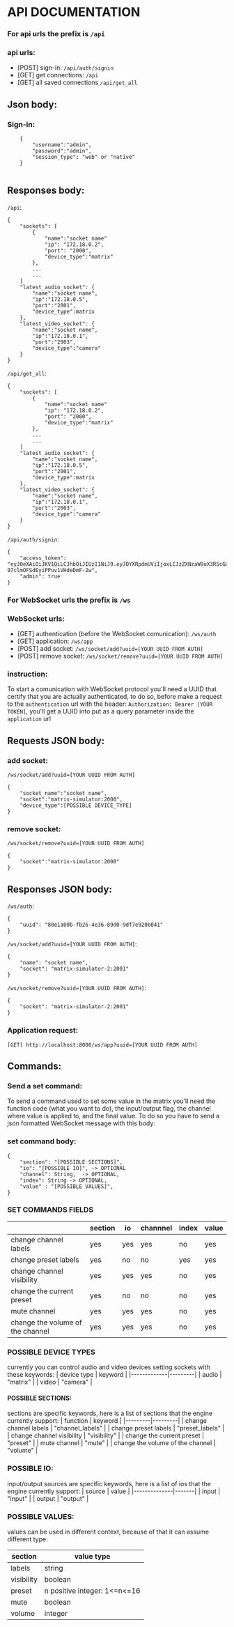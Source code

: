 # API DOCUMENTATION

### For api urls the prefix is `/api`

### api urls:

- [POST] sign-in: `/api/auth/signin`
- [GET] get connections: `/api`
- [GET] all saved connections `/api/get_all`

## Json body:

### Sign-in:
```
    {
        "username":"admin",
        "password":"admin",
        "session_type": "web" or "native"
    }
    
```

## Responses body:
`/api`:
```
{
	"sockets": [
		{
            "name":"socket name"
			"ip": "172.18.0.2",
			"port": "2000",
            "device_type":"matrix"
		},
        ...
        ...
	]
    "latest_audio_socket": {
        "name":"socket name",
        "ip":"172.18.0.5",
        "port":"2001",
        "device_type":matrix
    },
    "latest_video_socket": {
        "name":"socket name",
        "ip":"172.18.0.1",
        "port":"2003",
        "device_type":"camera"
    }
}
```

`/api/get_all`:
```
{
	"sockets": [
		{
            "name":"socket name"
			"ip": "172.18.0.2",
			"port": "2000",
            "device_type":"matrix"
		},
        ...
        ...
	]
    "latest_audio_socket": {
        "name":"socket name",
        "ip":"172.18.0.5",
        "port":"2001",
        "device_type":matrix
    },
    "latest_video_socket": {
        "name":"socket name",
        "ip":"172.18.0.1",
        "port":"2003",
        "device_type":"camera"
    }
}
```

`/api/auth/signin`:
```
{
	"access_token": "eyJ0eXAiOiJKV1QiLCJhbOiJIUzI1NiJ9.eyJOYXRpdmUViIjoxLCJzZXNzaW9uX3R5cGUiOiJuYXRpdmUifX0.YQ1SE1b-97clmOFSdEyiPPuv1VHdeDmF-2w",
	"admin": true
}

```

### For WebSocket urls the prefix is `/ws`

### WebSocket urls:

- [GET] authentication (before the WebSocket comunication): `/ws/auth`
- [GET] application: `/ws/app`
- [POST] add socket: `/ws/socket/add?uuid=[YOUR UUID FROM AUTH]`
- [POST] remove socket: `/ws/socket/remove?uuid=[YOUR UUID FROM AUTH]`


### instruction:

To start a comunication with WebSocket protocol you'll need a UUID that certify that you are actually authenticated, to do so, before make a request to the `authentication` url with the header: `Authorization: Bearer [YOUR TOKEN]`, you'll get a UUID into put as a query parameter inside the `application` url
## Requests JSON body:

### add socket:
`/ws/socket/add?uuid=[YOUR UUID FROM AUTH]`
```
{
    "socket_name":"socket name",
	"socket":"matrix-simulator:2000",
    "device_type":[POSSIBLE DEVICE_TYPE]
} 
```
### remove socket:
`/ws/socket/remove?uuid=[YOUR UUID FROM AUTH]`
```
{
	"socket":"matrix-simulator:2000"
}
```



## Responses JSON body:
`/ws/auth`:
```
{
	"uuid": "80e1a00b-fb26-4e36-89d0-9df7e920b041"
}
```
`/ws/socket/add?uuid=[YOUR UUID FROM AUTH]`:
```
{
	"name": "socket name",
	"socket": "matrix-simulator-2:2001"
}
```
`/ws/socket/remove?uuid=[YOUR UUID FROM AUTH]`:
```
{
	"socket": "matrix-simulator-2:2001"
}
```

### Application request:

`[GET] http://localhost:8000/ws/app?uuid=[YOUR UUID FROM AUTH]`

## Commands:

### Send a set command:

To send a command used to set some value in the matrix you'll need the function code (what you want to do), 
the input/output flag, the channel where value is applied to, and the final value.
To do so you have to send a json formatted WebSocket message with this body:

### set command body:

```
{
    "section": "[POSSIBLE SECTIONS]",
    "io": "[POSSIBLE IO]", -> OPTIONAL                   
    "channel": String,  -> OPTIONAL,
    "index": String -> OPTIONAL,
    "value" : "[POSSIBLE VALUES]", 
}
```

### SET COMMANDS FIELDS
| | section | io | channnel | index | value |
|-|---------|----|----------|-------|-------|
| change channel labels | yes | yes | yes | no | yes |
| change preset labels | yes | no | no | yes | yes |
| change channel visibility | yes | yes | yes | no | yes |
| change the current preset | yes | no | no | no | yes |
| mute channel | yes | yes | yes | no | yes |
| change the volume of the channel | yes | yes | yes | no | yes


### POSSIBLE DEVICE TYPES
currently you can control audio and video devices setting sockets with these keywords:
| device type | keyword |
|-------------|---------|
| audio | "matrix" |
| video | "camera" |


#### POSSIBLE SECTIONS:
sections are specific keywords, here is a list of sections that the engine currently support:
| function | keyword |
|---------|---------|
| change channel labels | "channel_labels" |
| change preset labels | "preset_labels" |
| change channel visibility | "visibility" |
| change the current preset | "preset" |
| mute channel | "mute" |
| change the volume of the channel | "volume" |


### POSSIBLE IO:
input/output sources are specific keywords, here is a list of ios that the engine currently support:
| source | value |
|--------------|-------|
| input | "input" |
| output | "output" |


### POSSIBLE VALUES:
values can be used in different context, because of that it can assume different type:

| section | value type |
|-------|----------|
| labels | string |
| visibility | boolean |
| preset | n positive integer: 1<=n<=16 |
| mute | boolean |
| volume | integer |



